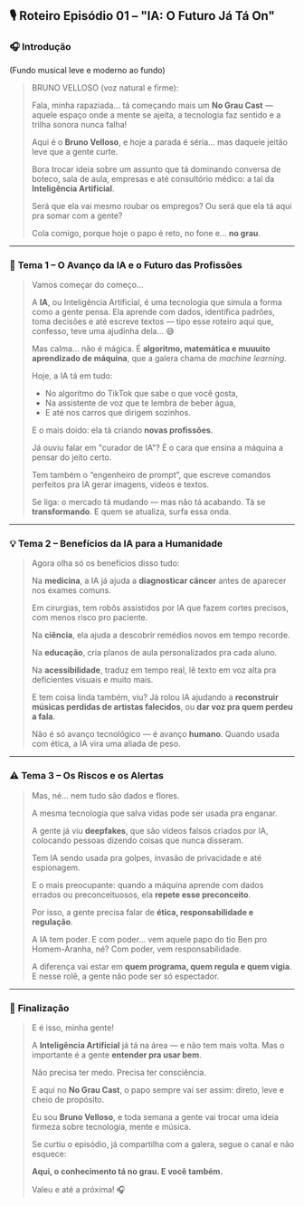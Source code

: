 ## 🎙️ **Roteiro Episódio 01 – "IA: O Futuro Já Tá On"**

### 🎧 **Introdução**

(Fundo musical leve e moderno ao fundo)

> BRUNO VELLOSO (voz natural e firme):
> 
> 
> Fala, minha rapaziada… tá começando mais um **No Grau Cast** — aquele espaço onde a mente se ajeita, a tecnologia faz sentido e a trilha sonora nunca falha!
> 
> Aqui é o **Bruno Velloso**, e hoje a parada é séria… mas daquele jeitão leve que a gente curte.
> 
> Bora trocar ideia sobre um assunto que tá dominando conversa de boteco, sala de aula, empresas e até consultório médico: a tal da **Inteligência Artificial**.
> 
> Será que ela vai mesmo roubar os empregos? Ou será que ela tá aqui pra somar com a gente?
> 
> Cola comigo, porque hoje o papo é reto, no fone e... **no grau**.
> 

---

### 🧠 **Tema 1 – O Avanço da IA e o Futuro das Profissões**

> Vamos começar do começo…
> 
> 
> A **IA**, ou Inteligência Artificial, é uma tecnologia que simula a forma como a gente pensa. Ela aprende com dados, identifica padrões, toma decisões e até escreve textos — tipo esse roteiro aqui que, confesso, teve uma ajudinha dela… 😅
> 
> Mas calma… não é mágica. É **algoritmo, matemática e muuuito aprendizado de máquina**, que a galera chama de *machine learning*.
> 
> Hoje, a IA tá em tudo:
> 
> - No algoritmo do TikTok que sabe o que você gosta,
> - Na assistente de voz que te lembra de beber água,
> - E até nos carros que dirigem sozinhos.
> 
> E o mais doido: ela tá criando **novas profissões**.
> 
> Já ouviu falar em "curador de IA"? É o cara que ensina a máquina a pensar do jeito certo.
> 
> Tem também o “engenheiro de prompt”, que escreve comandos perfeitos pra IA gerar imagens, vídeos e textos.
> 
> Se liga: o mercado tá mudando — mas não tá acabando. Tá se **transformando**. E quem se atualiza, surfa essa onda.
> 

---

### 💡 **Tema 2 – Benefícios da IA para a Humanidade**

> Agora olha só os benefícios disso tudo:
> 
> 
> Na **medicina**, a IA já ajuda a **diagnosticar câncer** antes de aparecer nos exames comuns.
> 
> Em cirurgias, tem robôs assistidos por IA que fazem cortes precisos, com menos risco pro paciente.
> 
> Na **ciência**, ela ajuda a descobrir remédios novos em tempo recorde.
> 
> Na **educação**, cria planos de aula personalizados pra cada aluno.
> 
> Na **acessibilidade**, traduz em tempo real, lê texto em voz alta pra deficientes visuais e muito mais.
> 
> E tem coisa linda também, viu? Já rolou IA ajudando a **reconstruir músicas perdidas de artistas falecidos**, ou **dar voz pra quem perdeu a fala**.
> 
> Não é só avanço tecnológico — é avanço **humano**. Quando usada com ética, a IA vira uma aliada de peso.
> 

---

### ⚠️ **Tema 3 – Os Riscos e os Alertas**

> Mas, né… nem tudo são dados e flores.
> 
> 
> A mesma tecnologia que salva vidas pode ser usada pra enganar.
> 
> A gente já viu **deepfakes**, que são vídeos falsos criados por IA, colocando pessoas dizendo coisas que nunca disseram.
> 
> Tem IA sendo usada pra golpes, invasão de privacidade e até espionagem.
> 
> E o mais preocupante: quando a máquina aprende com dados errados ou preconceituosos, ela **repete esse preconceito**.
> 
> Por isso, a gente precisa falar de **ética, responsabilidade e regulação**.
> 
> A IA tem poder. E com poder… vem aquele papo do tio Ben pro Homem-Aranha, né? Com poder, vem responsabilidade.
> 
> A diferença vai estar em **quem programa, quem regula e quem vigia**. E nesse rolê, a gente não pode ser só espectador.
> 

---

### 🎤 **Finalização**

> E é isso, minha gente!
> 
> 
> A **Inteligência Artificial** já tá na área — e não tem mais volta. Mas o importante é a gente **entender pra usar bem**.
> 
> Não precisa ter medo. Precisa ter consciência.
> 
> E aqui no **No Grau Cast**, o papo sempre vai ser assim: direto, leve e cheio de propósito.
> 
> Eu sou **Bruno Velloso**, e toda semana a gente vai trocar uma ideia firmeza sobre tecnologia, mente e música.
> 
> Se curtiu o episódio, já compartilha com a galera, segue o canal e não esquece:
> 
> **Aqui, o conhecimento tá no grau. E você também.**
> 
> Valeu e até a próxima! 🎧
